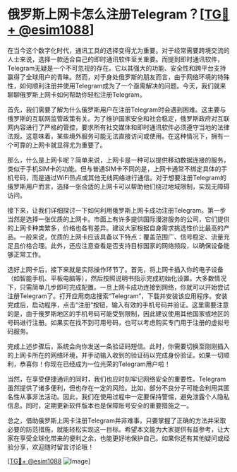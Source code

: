 # 俄罗斯上网卡怎么注册Telegram？[[TG💪+ @esim1088](https://t.me/s/esim1088)]

在当今这个数字化时代，通讯工具的选择变得尤为重要。对于经常需要跨境交流的人士来说，选择一款适合自己的即时通讯软件至关重要。而提到即时通讯软件，Telegram无疑是一个不可忽视的存在。它以其强大的功能、安全性和跨平台支持赢得了全球用户的青睐。然而，对于身处俄罗斯的朋友而言，由于网络环境的特殊性，如何顺利注册并使用Telegram成为了一个亟需解决的问题。今天，我们就来聊聊俄罗斯上网卡如何帮助你轻松注册Telegram。

首先，我们需要了解为什么俄罗斯用户在注册Telegram时会遇到困难。这主要与俄罗斯的互联网监管政策有关。为了维护国家安全和社会稳定，俄罗斯政府对互联网内容进行了严格的管控，要求所有社交媒体和即时通讯软件必须遵守当地的法律法规。这意味着，某些境外服务可能无法直接访问或使用。在这种情况下，拥有一个可靠的上网卡就显得尤为重要了。

那么，什么是上网卡呢？简单来说，上网卡是一种可以提供移动数据连接的服务，类似于手机SIM卡的功能。但与普通SIM卡不同的是，上网卡通常不绑定具体的手机号码，而是通过WiFi热点或其他无线网络进行通信。对于想要注册Telegram的俄罗斯用户而言，选择一张合适的上网卡可以帮助他们绕过地域限制，实现无障碍访问。

接下来，让我们详细探讨一下如何利用俄罗斯上网卡成功注册Telegram。第一步当然是选择一张优质的上网卡。市面上有许多提供国际漫游服务的公司，它们提供的上网卡种类繁多，价格也各有差异。建议大家根据自身需求挑选性价比最高的产品。一般来说，优质的上网卡应该具备以下特点：覆盖范围广、信号稳定、流量充足且价格合理。此外，还应注意查看是否支持目标国家的网络频段，以确保设备能够正常工作。

选好上网卡后，接下来就是实际操作环节了。首先，将上网卡插入你的电子设备（如智能手机、平板电脑等），然后按照说明书指示完成初始化设置。大多数情况下，只需简单几步即可完成配置。一旦上网卡成功连接到网络，你就可以开始尝试注册Telegram了。打开应用商店搜索“Telegram”，下载并安装该应用程序。安装完成后，启动程序，点击“注册”按钮，输入有效的手机号码并验证。这里需要注意的是，由于俄罗斯地区的手机号码可能受到限制，因此建议使用其他国家或地区的号码进行注册。如果实在找不到可用号码，也可以考虑购买专门用于注册的虚拟号码服务。

完成上述步骤后，系统会向你发送一条验证码短信。此时，你需要切换至刚刚插入的上网卡所在的网络环境，并手动输入收到的验证码以完成身份验证。如果一切顺利，恭喜你！你现在已经成为一位光荣的Telegram用户啦！

当然，在享受便捷通讯的同时，我们也应时刻牢记网络安全的重要性。Telegram虽然提供了诸多便利，但也存在一定的风险。比如，部分不良分子可能会利用其匿名性从事非法活动。因此，我们在使用过程中一定要保持警惕，避免泄露个人隐私信息。同时，定期更新软件版本也是保障账号安全的重要措施之一。

总之，借助俄罗斯上网卡注册Telegram并非难事，只要掌握了正确的方法并采取必要的防范措施，就能轻松实现这一目标。希望本文能为大家提供有益参考，让大家在享受全球化带来的便利之余，也能更好地保护自己。如果你还有其他疑问或经验分享，欢迎随时留言讨论哦！

[[TG💪+ @esim1088](https://t.me/s/esim1088) ![Image](https://i.postimg.cc/4NQfJmqS/Snipaste-2025-05-13-00-14-12.png)]